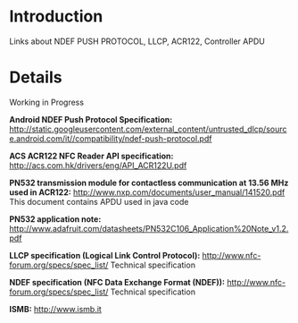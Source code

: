 # Introduction #

Links about NDEF PUSH PROTOCOL, LLCP, ACR122, Controller APDU

# Details #

Working in Progress



**Android NDEF Push Protocol Specification:** http://static.googleusercontent.com/external_content/untrusted_dlcp/source.android.com/it//compatibility/ndef-push-protocol.pdf


**ACS ACR122 NFC Reader API specification:**
http://acs.com.hk/drivers/eng/API_ACR122U.pdf


**PN532 transmission module for contactless communication at 13.56 MHz used in ACR122:**
http://www.nxp.com/documents/user_manual/141520.pdf
This document contains APDU used in java code


**PN532 application note:**
http://www.adafruit.com/datasheets/PN532C106_Application%20Note_v1.2.pdf


**LLCP specification (Logical Link Control Protocol):**
http://www.nfc-forum.org/specs/spec_list/
Technical specification


**NDEF specification (NFC Data Exchange Format (NDEF)):**
http://www.nfc-forum.org/specs/spec_list/
Technical specification


**ISMB:**
http://www.ismb.it